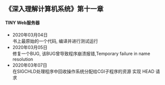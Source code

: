 ## 《深入理解计算机系统》第十一章     
#### TINY Web服务器  
* 2020年03月04日  
    书上最原始的一个代码, 编译并进行测试运行
* 2020年03月05日  
    修复一个BUG, 该BUG曾导致程序崩溃报错,Temporary failure in name resolution
* 2020年03年07日  
    在SIGCHLD处理程序中回收操作系统分配给CGI子程序的资源
    实现 HEAD 请求
